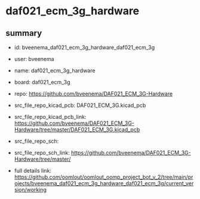 # daf021_ecm_3g_hardware
 
## summary 
* id: bveenema_daf021_ecm_3g_hardware_daf021_ecm_3g
* user: bveenema
* name: daf021_ecm_3g_hardware
* board: daf021_ecm_3g
* repo: https://github.com/bveenema/DAF021_ECM_3G-Hardware
* src_file_repo_kicad_pcb: DAF021_ECM_3G.kicad_pcb
* src_file_repo_kicad_pcb_link: https://github.com/bveenema/DAF021_ECM_3G-Hardware/tree/master/DAF021_ECM_3G.kicad_pcb


* src_file_repo_sch: 
* src_file_repo_sch_link: https://github.com/bveenema/DAF021_ECM_3G-Hardware/tree/master/
* full details link: https://github.com/oomlout/oomlout_oomp_project_bot_v_2/tree/main/projects/bveenema_daf021_ecm_3g_hardware_daf021_ecm_3g/current_version/working  







